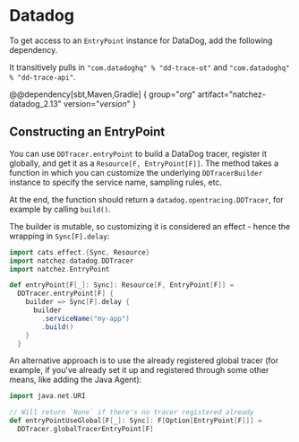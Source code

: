# Datadog

To get access to an `EntryPoint` instance for DataDog, add the following dependency.

It transitively pulls in `"com.datadoghq" % "dd-trace-ot"` and `"com.datadoghq" % "dd-trace-api"`.

@@dependency[sbt,Maven,Gradle] {
  group="$org$"
  artifact="natchez-datadog_2.13"
  version="$version$"
}

## Constructing an EntryPoint

You can use `DDTracer.entryPoint` to build a DataDog tracer, register it globally, and get it as a `Resource[F, EntryPoint[F]]`.
The method takes a function in which you can customize the underlying `DDTracerBuilder` instance to specify the service name, sampling rules, etc.

At the end, the function should return a `datadog.opentracing.DDTracer`, for example by calling `build()`.

The builder is mutable, so customizing it is considered an effect - hence the wrapping in `Sync[F].delay`:

```scala mdoc
import cats.effect.{Sync, Resource}
import natchez.datadog.DDTracer
import natchez.EntryPoint

def entryPoint[F[_]: Sync]: Resource[F, EntryPoint[F]] =
  DDTracer.entryPoint[F] {
    builder => Sync[F].delay {
      builder
        .serviceName("my-app")
        .build()
    }
  }
```

An alternative approach is to use the already registered global tracer (for example, if you've already set it up and registered through some other means, like adding the Java Agent):

```scala mdoc
import java.net.URI

// Will return `None` if there's no tracer registered already
def entryPointUseGlobal[F[_]: Sync]: F[Option[EntryPoint[F]]] =
  DDTracer.globalTracerEntryPoint[F]
```

